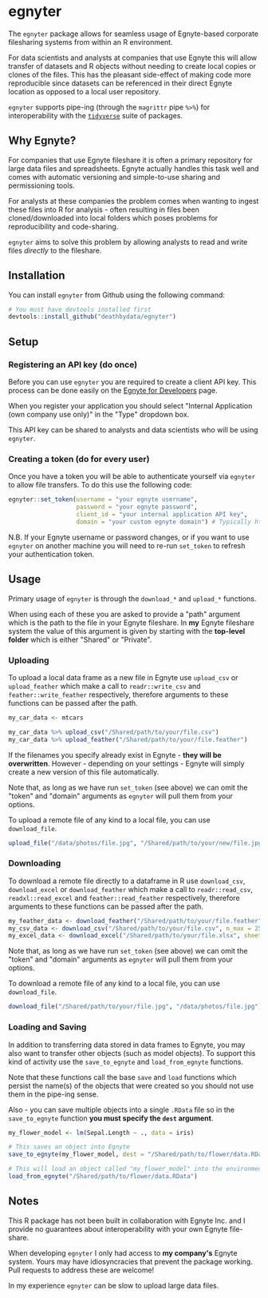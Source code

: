 
egnyter
=======

The `egnyter` package allows for seamless usage of Egnyte-based corporate filesharing systems from within an R environment.

For data scientists and analysts at companies that use Egnyte this will allow transfer of datasets and R objects without needing to create local copies or clones of the files. This has the pleasant side-effect of making code more reproducible since datasets can be referenced in their direct Egnyte location as opposed to a local user repository.

`egnyter` supports pipe-ing (through the `magrittr` pipe `%>%`) for interoperability with the [`tidyverse`](https://www.tidyverse.org/) suite of packages.

Why Egnyte?
-----------

For companies that use Egnyte fileshare it is often a primary repository for large data files and spreadsheets. Egnyte actually handles this task well and comes with automatic versioning and simple-to-use sharing and permissioning tools.

For analysts at these companies the problem comes when wanting to ingest these files into R for analysis - often resulting in files been cloned/downloaded into local folders which poses problems for reproducibility and code-sharing.

`egnyter` aims to solve this problem by allowing analysts to read and write files *directly* to the fileshare.

Installation
------------

You can install `egnyter` from Github using the following command:

``` r
# You must have devtools installed first
devtools::install_github("deathbydata/egnyter")
```

Setup
-----

### Registering an API key (do once)

Before you can use `egnyter` you are required to create a client API key. This process can be done easily on the [Egnyte for Developers](https://developers.egnyte.com/member/register) page.

When you register your application you should select "Internal Application (own company use only)" in the "Type" dropdown box.

This API key can be shared to analysts and data scientists who will be using `egnyter`.

### Creating a token (do for every user)

Once you have a token you will be able to authenticate yourself via `egnyter` to allow file transfers. To do this use the following code:

``` r
egnyter::set_token(username = "your egnyte username",
                   password = "your egnyte password",
                   client_id = "your internal application API key",
                   domain = "your custom egnyte domain") # Typically https://<yourcompanyname>.egnyte.com
```

N.B. If your Egnyte username or password changes, or if you want to use `egnyter` on another machine you will need to re-run `set_token` to refresh your authentication token.

Usage
-----

Primary usage of `egnyter` is through the `download_*` and `upload_*` functions.

When using each of these you are asked to provide a "path" argument which is the path to the file in your Egnyte fileshare. In **my** Egnyte fileshare system the value of this argument is given by starting with the **top-level folder** which is either "Shared" or "Private".

### Uploading

To upload a local data frame as a new file in Egnyte use `upload_csv` or `upload_feather` which make a call to `readr::write_csv` and `feather::write_feather` respectively, therefore arguments to these functions can be passed after the path.

``` r
my_car_data <- mtcars

my_car_data %>% upload_csv("/Shared/path/to/your/file.csv")
my_car_data %>% upload_feather("/Shared/path/to/your/file.feather")
```

If the filenames you specify already exist in Egnyte - **they will be overwritten**. However - depending on your settings - Egnyte will simply create a new version of this file automatically.

Note that, as long as we have run `set_token` (see above) we can omit the "token" and "domain" arguments as `egnyter` will pull them from your options.

To upload a remote file of any kind to a local file, you can use `download_file`.

``` r
upload_file("/data/photos/file.jpg", "/Shared/path/to/your/new/file.jpg")
```

### Downloading

To download a remote file directly to a dataframe in R use `download_csv`, `download_excel` or `download_feather` which make a call to `readr::read_csv`, `readxl::read_excel` and `feather::read_feather` respectively, therefore arguments to these functions can be passed after the path.

``` r
my_feather_data <- download_feather("/Shared/path/to/your/file.feather")
my_csv_data <- download_csv("/Shared/path/to/your/file.csv", n_max = 2500)
my_excel_data <- download_excel("/Shared/path/to/your/file.xlsx", sheet = "datasheet")
```

Note that, as long as we have run `set_token` (see above) we can omit the "token" and "domain" arguments as `egnyter` will pull them from your options.

To download a remote file of any kind to a local file, you can use `download_file`.

``` r
download_file("/Shared/path/to/your/file.jpg", "/data/photos/file.jpg")
```

### Loading and Saving

In addition to transferring data stored in data frames to Egnyte, you may also want to transfer other objects (such as model objects). To support this kind of activity use the `save_to_egnyte` and `load_from_egnyte` functions.

Note that these functions call the base `save` and `load` functions which persist the name(s) of the objects that were created so you should not use them in the pipe-ing sense.

Also - you can save multiple objects into a single `.RData` file so in the `save_to_egnyte` function **you must specify the `dest` argument**.

``` r
my_flower_model <- lm(Sepal.Length ~ ., data = iris)

# This saves an object into Egnyte
save_to_egnyte(my_flower_model, dest = "/Shared/path/to/flower/data.RData")

# This will load an object called "my_flower_model" into the environment
load_from_egnyte("/Shared/path/to/flower/data.RData")
```

Notes
-----

This R package has not been built in collaboration with Egnyte Inc. and I provide no guarantees about interoperability with your own Egnyte file-share.

When developing `egnyter` I only had access to **my company's** Egnyte system. Yours may have idiosyncracies that prevent the package working. Pull requests to address these are welcome!

In my experience `egnyter` can be slow to upload large data files.
